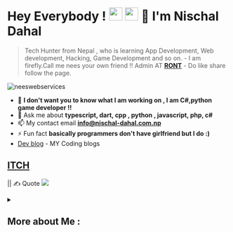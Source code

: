 # Hey Everybody ! <img src= "https://media2.giphy.com/media/Lm5hxmmI6ucOQGfjKj/giphy.gif?cid=6c09b952o9xti0m387z597k2xqipch3qmqjydym98oef87ve&rid=giphy.gif&ct=s" width= "30" height= "30"> <img src= "https://media.tenor.com/images/2adfe94e69139f3e22623b61d375a7a7/tenor.gif" width= "30" height= "30">  👋 I'm Nischal Dahal
> Tech Hunter from Nepal , who is learning App Development, Web development, Hacking, Game Development and so on. - I am firefly.Call me nees your own friend !!  Admin AT **[RONT](https://www.facebook.com/routineofnepaltechnology)** - Do like share follow the page.
<p align="left"> <img src="https://komarev.com/ghpvc/?username=neeswebservices&label=Profile%20views&color=0e75b6&style=flat" alt="neeswebservices" /> </p>

- 🔭 **I don't want you to know what I am working on , I am C#,python game developer !!**
- 💬 Ask me about **typescript, dart, cpp , python , javascript, php, c#**
- 📫 My contact email **info@nischal-dahal.com.np**
- ⚡ Fun fact **basically programmers don't have girlfriend but I do :)**
- [Dev blog](https://dev.to/neeswebservices) - MY Coding blogs

##  [ITCH](https://neeswebservices.itch.io/)

|| ✍️ Quote
![](https://quotes-github-readme.vercel.app/api?type=horizontal&theme=radical)

<details>
  <summary> <h2>More about Me : </h2></summary>
<div align="left">
 
``` js
const nees = {
    personal: {
        fullName: 'Neeschal Dahal',
        birthDate: '2004-03-17',
        pronouns: 'he' | 'him',
        interests: ['music', 'games', 'language learning', 'movies', 'editing'],
        motivation: [
            'Consistency is key to victory.',
            'Tomorrow doesnt exists !',
        ],
        education: "Completed High School",
        age: 17
    },
    technical: {
        technologies: {
            frontEnd: {
                Javascript: [ 'Next JS', 'Vanilla JS', 'React' ,'sveltejs', 'vite', 'Redux', 'Jest'],
                HTML: ['HTML5', 'Semantic HTML'],
                CSS: ['sass', 'styled-components', 'Bootstrap'],
            },
            backEnd: {
                Javascript: ['Node.js', 'Express'],
                Python : ['django']
            },
            appdevelopment: ['flutter', 'react-native'],
            destop-application: ['python', 'electron', 'tauri', 'C#'],
            game-dev : {
                engine: ['unity', 'unreal'],
                language: ['c#', 'python']
            },
            learning: ['web3', 'bad-usb', 'injection'],
            company: ['RONT', 'neeswebservices']
        },
    }
}
```
  </div>
</details>
  

